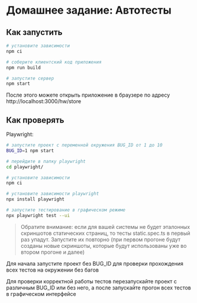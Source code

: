 # Домашнее задание: Автотесты

## Как запустить

```sh
# установите зависимости
npm ci

# соберите клиентский код приложения
npm run build

# запустите сервер
npm start
```

После этого можете открыть приложение в браузере по адресу http://localhost:3000/hw/store

## Как проверять

Playwright: <br/>

```sh
# запустите проект с переменной окружения BUG_ID от 1 до 10
BUG_ID=1 npm start

# перейдите в папку playwright
cd playwright/

# установите зависимости
npm ci

# установите зависимости playwright
npx install playwright

# запустите тестирование в графическом режиме
npx playwright test --ui 
```

> Обратите внимание: если для вашей системы не будет эталонных скриншотов статических страниц, то тесты static.spec.ts в первый раз упадут. Запустите их повторно (при первом прогоне будут созданы новые скриншоты, которые будут использованы уже во втором прогоне и далее)

Для начала запустите проект без BUG_ID для проверки прохождения всех тестов на окружении без багов

Для проверки корректной работы тестов перезапускайте проект с различным BUG_ID или без него, а после запускайте прогон всех тестов в графическом интерфейсе